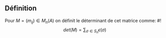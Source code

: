 ## Définition
Pour $M = (m_{ij}) \in M_n(A)$ on définit le déterminant de cet matrice comme: #!
$$det(M) = \sum_{\sigma \in S_n}\epsilon(\sigma)$$